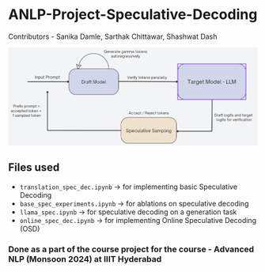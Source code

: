 # ANLP-Project-Speculative-Decoding
Contributors - Sanika Damle, Sarthak Chittawar, Shashwat Dash

![spec_diagram.png](spec_diagram.png)

## Files used
* `translation_spec_dec.ipynb` -> for implementing basic Speculative Decoding
* `base_spec_experiments.ipynb` -> for ablations on speculative decoding
* `llama_spec.ipynb` -> for speculative decoding on a generation task
* `online_spec_dec.ipynb` -> for implementing Online Speculative Decoding (OSD)

### Done as a part of the course project for the course - Advanced NLP (Monsoon 2024) at IIIT Hyderabad
